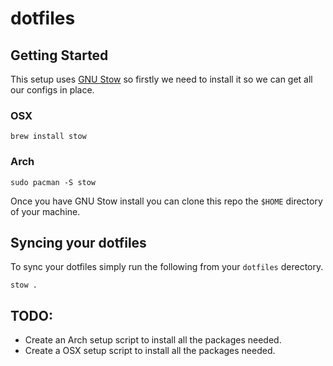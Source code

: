 # dotfiles

## Getting Started

This setup uses [GNU Stow](https://www.gnu.org/software/stow/) so firstly 
we need to install it so we can get all our configs in place.

### OSX

```shell
brew install stow
```

### Arch

```shell
sudo pacman -S stow
```

Once you have GNU Stow install you can clone this repo the `$HOME` directory
of your machine.

## Syncing your dotfiles

To sync your dotfiles simply run the following from your `dotfiles` derectory.

```shell
stow .
```

## TODO:

 - Create an Arch setup script to install all the packages needed.
 - Create a OSX setup script to install all the packages needed.
